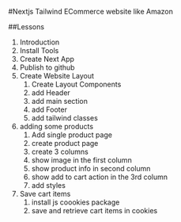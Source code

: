 #Nextjs Tailwind ECommerce website like Amazon

##Lessons

1. Introduction
2. Install Tools
3. Create Next App
4. Publish to github
5. Create Website Layout
   1. Create Layout Components
   2. add Header
   3. add main section
   4. add Footer
   5. add tailwind classes
6. adding some products
   1. Add single product page
   1. create product page
   1. create 3 columns
   1. show image in the first column
   1. show product info in second column
   1. show add to cart action in the 3rd column
   1. add styles
7. Save cart items
   1. install js coookies package
   1. save and retrieve cart items in cookies
